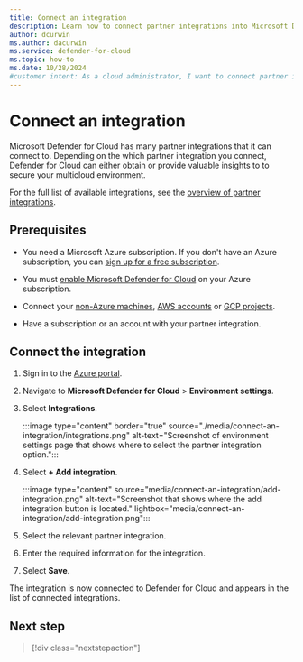 ```yaml
---
title: Connect an integration
description: Learn how to connect partner integrations into Microsoft Defender for Cloud to enhance security and gain insights for your multicloud environment.
author: dcurwin
ms.author: dacurwin
ms.service: defender-for-cloud
ms.topic: how-to
ms.date: 10/28/2024
#customer intent: As a cloud administrator, I want to connect partner integrations so that I can enhance security and gain insights.
---
```


# Connect an integration

Microsoft Defender for Cloud has many partner integrations that it can connect to. Depending on the which partner integration you connect, Defender for Cloud can either obtain or provide valuable insights to to secure your multicloud environment.

For the full list of available integrations, see the [overview of partner integrations](partner-integrations.md).

## Prerequisites

- You need a Microsoft Azure subscription. If you don't have an Azure subscription, you can [sign up for a free subscription](https://azure.microsoft.com/pricing/free-trial/).

- You must [enable Microsoft Defender for Cloud](get-started.md#enable-defender-for-cloud-on-your-azure-subscription) on your Azure subscription.

- Connect your [non-Azure machines](quickstart-onboard-machines.md), [AWS accounts](quickstart-onboard-aws.md) or [GCP projects](quickstart-onboard-gcp.md).

- Have a subscription or an account with your partner integration.

## Connect the integration


1. Sign in to the [Azure portal](https://portal.azure.com/).

1. Navigate to **Microsoft Defender for Cloud** > **Environment settings**.

1. Select **Integrations**.

    :::image type="content" border="true" source="./media/connect-an-integration/integrations.png" alt-text="Screenshot of environment settings page that shows where to select the partner integration option.":::

1. Select **+ Add integration**.

    :::image type="content" source="media/connect-an-integration/add-integration.png" alt-text="Screenshot that shows where the add integration button is located." lightbox="media/connect-an-integration/add-integration.png":::

1. Select the relevant partner integration.

1. Enter the required information for the integration.

1. Select **Save**.

The integration is now connected to Defender for Cloud and appears in the list of connected integrations.

## Next step

> [!div class="nextstepaction"]
> 

